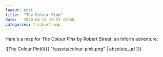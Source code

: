 ```yaml
---
layout: post
title:  "The Colour Pink"
date:   2020-04-24 18:57 +0200
categories: trizbort map
---
```

Here's a map for _The Colour Pink_ by Robert Street, an Inform adventure:

![The Colour Pink]({{ "/assets/colour-pink.png" | absolute_url }})



